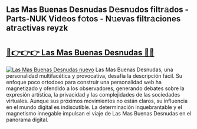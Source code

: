 ## Las Mas Buenas Desnudas D𝚎sn𝚞dos filtr𝚊dos - Parts-NUK Vid𝚎os f𝚘tos - N𝚞evas filtr𝚊ciones atr𝚊ctivas reyzk

# <h2><a href="http://mb79wb.tromn.icu/?c=Las+Mas+Buenas+Desnudas">🔗👉👉👉 Las Mas Buenas Desnudas 🔗🔗</a></h2>

[![Las Mas Buenas Desnudas nuevo](https://i.imgur.com/pEAQMta.gif)](http://mb79wb.tromn.icu/?c=Las+Mas+Buenas+Desnudas)
Las Mas Buenas Desnudas, una personalidad multifacética y provocativa, desafía la descripción fácil. Su enfoque poco ortodoxo para construir una personalidad web ha magnetizado y ofendido a los observadores, generando debates sobre la expresión artística, la privacidad y las complejidades de las sociedades virtuales. Aunque sus próximos movimientos no están claros, su influencia en el mundo digital es indiscutible. La determinación inquebrantable y el magnetismo innegable impulsan el viaje de Las Mas Buenas Desnudas en el panorama digital.

